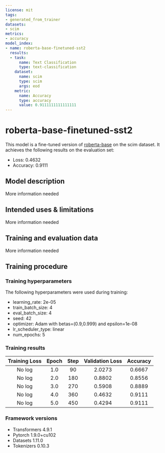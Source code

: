 ```yaml
---
license: mit
tags:
- generated_from_trainer
datasets:
- scim
metrics:
- accuracy
model_index:
- name: roberta-base-finetuned-sst2
  results:
  - task:
      name: Text Classification
      type: text-classification
    dataset:
      name: scim
      type: scim
      args: eod
    metric:
      name: Accuracy
      type: accuracy
      value: 0.9111111111111111
---
```


<!-- This model card has been generated automatically according to the information the Trainer had access to. You
should probably proofread and complete it, then remove this comment. -->

# roberta-base-finetuned-sst2

This model is a fine-tuned version of [roberta-base](https://huggingface.co/roberta-base) on the scim dataset.
It achieves the following results on the evaluation set:
- Loss: 0.4632
- Accuracy: 0.9111

## Model description

More information needed

## Intended uses & limitations

More information needed

## Training and evaluation data

More information needed

## Training procedure

### Training hyperparameters

The following hyperparameters were used during training:
- learning_rate: 2e-05
- train_batch_size: 4
- eval_batch_size: 4
- seed: 42
- optimizer: Adam with betas=(0.9,0.999) and epsilon=1e-08
- lr_scheduler_type: linear
- num_epochs: 5

### Training results

| Training Loss | Epoch | Step | Validation Loss | Accuracy |
|:-------------:|:-----:|:----:|:---------------:|:--------:|
| No log        | 1.0   | 90   | 2.0273          | 0.6667   |
| No log        | 2.0   | 180  | 0.8802          | 0.8556   |
| No log        | 3.0   | 270  | 0.5908          | 0.8889   |
| No log        | 4.0   | 360  | 0.4632          | 0.9111   |
| No log        | 5.0   | 450  | 0.4294          | 0.9111   |


### Framework versions

- Transformers 4.9.1
- Pytorch 1.9.0+cu102
- Datasets 1.11.0
- Tokenizers 0.10.3

